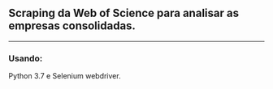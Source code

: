 ## Scraping da Web of Science para analisar as empresas consolidadas.
***
### Usando:
Python 3.7 e Selenium webdriver.

